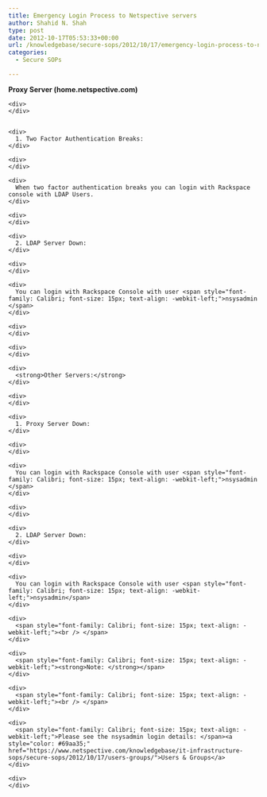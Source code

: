 ```yaml
---
title: Emergency Login Process to Netspective servers
author: Shahid N. Shah
type: post
date: 2012-10-17T05:53:33+00:00
url: /knowledgebase/secure-sops/2012/10/17/emergency-login-process-to-netspective-servers/
categories:
  - Secure SOPs

---
```

<div>
  <div style="word-wrap: break-word; -webkit-nbsp-mode: space; -webkit-line-break: after-white-space;">
    <strong>Proxy Server (home.netspective.com)</strong></p> 
    
    <div>
    </div>
  
    
    <div>
      1. Two Factor Authentication Breaks:
    </div>
    
    <div>
    </div>
    
    <div>
      When two factor authentication breaks you can login with Rackspace console with LDAP Users.
    </div>
    
    <div>
    </div>
    
    <div>
      2. LDAP Server Down:
    </div>
    
    <div>
    </div>
    
    <div>
      You can login with Rackspace Console with user <span style="font-family: Calibri; font-size: 15px; text-align: -webkit-left;">nsysadmin </span>
    </div>
    
    <div>
    </div>
    
    <div>
    </div>
    
    <div>
      <strong>Other Servers:</strong>
    </div>
    
    <div>
    </div>
    
    <div>
      1. Proxy Server Down:
    </div>
    
    <div>
    </div>
    
    <div>
      You can login with Rackspace Console with user <span style="font-family: Calibri; font-size: 15px; text-align: -webkit-left;">nsysadmin </span>
    </div>
    
    <div>
    </div>
    
    <div>
      2. LDAP Server Down:
    </div>
    
    <div>
    </div>
    
    <div>
      You can login with Rackspace Console with user <span style="font-family: Calibri; font-size: 15px; text-align: -webkit-left;">nsysadmin</span>
    </div>
    
    <div>
      <span style="font-family: Calibri; font-size: 15px; text-align: -webkit-left;"><br /> </span>
    </div>
    
    <div>
      <span style="font-family: Calibri; font-size: 15px; text-align: -webkit-left;"><strong>Note: </strong></span>
    </div>
    
    <div>
      <span style="font-family: Calibri; font-size: 15px; text-align: -webkit-left;"><br /> </span>
    </div>
    
    <div>
      <span style="font-family: Calibri; font-size: 15px; text-align: -webkit-left;">Please see the nsysadmin login details: </span><a style="color: #69aa35;" href="https://www.netspective.com/knowledgebase/it-infrastructure-sops/secure-sops/2012/10/17/users-groups/">Users & Groups</a>
    </div>
    
    <div>
    </div>
  </div>
</div>

&nbsp;